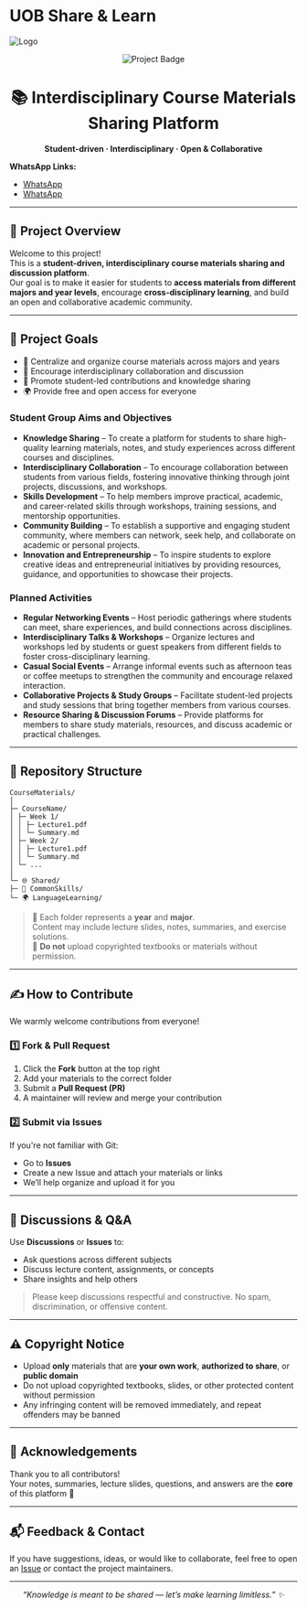 # UOB Share & Learn

![Logo](https://github.com/user-attachments/assets/98e14024-d63b-4e43-b482-dd9de705a702)

<p align="center">
  <img src="https://img.shields.io/badge/University%20of%20Birmingham-Course%20Materials-blue?style=for-the-badge" alt="Project Badge"/>
</p>

<h1 align="center">📚 Interdisciplinary Course Materials Sharing Platform</h1>

<p align="center">
  <b>Student-driven · Interdisciplinary · Open & Collaborative</b>
</p>

**WhatsApp Links:**  
- [WhatsApp](https://chat.whatsapp.com/L2KNvtjAffWKFKmbBzTOlf)  
- [WhatsApp](https://chat.whatsapp.com/FNNR0caLAA5D3nAWCTREwV)

---

## 🧭 Project Overview

Welcome to this project!  
This is a **student-driven, interdisciplinary course materials sharing and discussion platform**.  
Our goal is to make it easier for students to **access materials from different majors and year levels**, encourage **cross-disciplinary learning**, and build an open and collaborative academic community.

---

## 🚀 Project Goals

- 📖 Centralize and organize course materials across majors and years  
- 🤝 Encourage interdisciplinary collaboration and discussion  
- 🧠 Promote student-led contributions and knowledge sharing  
- 🌍 Provide free and open access for everyone

### Student Group Aims and Objectives

- **Knowledge Sharing** – To create a platform for students to share high-quality learning materials, notes, and study experiences across different courses and disciplines.  
- **Interdisciplinary Collaboration** – To encourage collaboration between students from various fields, fostering innovative thinking through joint projects, discussions, and workshops.  
- **Skills Development** – To help members improve practical, academic, and career-related skills through workshops, training sessions, and mentorship opportunities.  
- **Community Building** – To establish a supportive and engaging student community, where members can network, seek help, and collaborate on academic or personal projects.  
- **Innovation and Entrepreneurship** – To inspire students to explore creative ideas and entrepreneurial initiatives by providing resources, guidance, and opportunities to showcase their projects.  

### Planned Activities

- **Regular Networking Events** – Host periodic gatherings where students can meet, share experiences, and build connections across disciplines.  
- **Interdisciplinary Talks & Workshops** – Organize lectures and workshops led by students or guest speakers from different fields to foster cross-disciplinary learning.  
- **Casual Social Events** – Arrange informal events such as afternoon teas or coffee meetups to strengthen the community and encourage relaxed interaction.  
- **Collaborative Projects & Study Groups** – Facilitate student-led projects and study sessions that bring together members from various courses.  
- **Resource Sharing & Discussion Forums** – Provide platforms for members to share study materials, resources, and discuss academic or practical challenges.  

---

## 📂 Repository Structure

```
CourseMaterials/
│
├─ CourseName/
│ ├─ Week 1/
│ │ ├─ Lecture1.pdf
│ │ └─ Summary.md
│ ├─ Week 2/
│ │ ├─ Lecture1.pdf
│ │ └─ Summary.md
│ └─ ...
│
└─ 🌐 Shared/
├─ 📝 CommonSkills/
└─ 🌍 LanguageLearning/
```


> 📌 Each folder represents a **year** and **major**.  
> Content may include lecture slides, notes, summaries, and exercise solutions.  
> 🚫 **Do not** upload copyrighted textbooks or materials without permission.

---

## ✍️ How to Contribute

We warmly welcome contributions from everyone!  

### 1️⃣ Fork & Pull Request
1. Click the **Fork** button at the top right  
2. Add your materials to the correct folder  
3. Submit a **Pull Request (PR)**  
4. A maintainer will review and merge your contribution  

### 2️⃣ Submit via Issues
If you're not familiar with Git:  
- Go to **Issues**  
- Create a new Issue and attach your materials or links  
- We’ll help organize and upload it for you  

---

## 🧠 Discussions & Q&A

Use **Discussions** or **Issues** to:  
- Ask questions across different subjects  
- Discuss lecture content, assignments, or concepts  
- Share insights and help others  

> Please keep discussions respectful and constructive. No spam, discrimination, or offensive content.

---

## ⚠️ Copyright Notice

- Upload **only** materials that are **your own work**, **authorized to share**, or **public domain**  
- Do not upload copyrighted textbooks, slides, or other protected content without permission  
- Any infringing content will be removed immediately, and repeat offenders may be banned

---

## 🌟 Acknowledgements

Thank you to all contributors!  
Your notes, summaries, lecture slides, questions, and answers are the **core** of this platform 🙏

---

## 📬 Feedback & Contact

If you have suggestions, ideas, or would like to collaborate, feel free to open an [Issue](./issues) or contact the project maintainers.

---

<p align="center">
  <i>“Knowledge is meant to be shared — let’s make learning limitless.” ✨</i>
</p>

